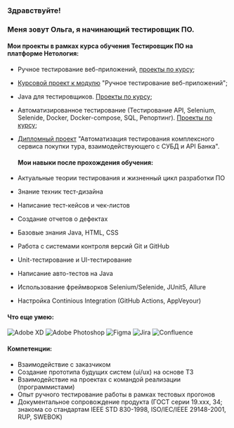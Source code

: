 ### Здравствуйте!

### Меня зовут Ольга, я начинающий тестировщик ПО.

#### Мои проекты в рамках курса обучения Тестировщик ПО на платформе Нетология:

- Ручное тестирование веб-приложений, [проекты по курсу](https://github.com/FecklaSveckla/FecklaSveckla/blob/main/HomeworkIntroductiontoTesting);
- [Курсовой проект к модулю](https://docs.google.com/document/d/1BaFi8vJ_C6zmVfBg3IHFha3w0ltfpXpOa9QPlrRX5Xo/edit?usp=sharing) "Ручное тестирование веб-приложений";
- Java для тестировщиков. [Проекты по курсу](https://github.com/FecklaSveckla/FecklaSveckla/edit/main/JavaTesterHomework.md);
- Автоматизированное тестирование (Тестирование API, Selenium, Selenide, Docker, Docker-compose, SQL, Репортинг). [Проекты по курсу](https://github.com/FecklaSveckla/FecklaSveckla/blob/main/HomeworkAutomatedTesting.md);
- [Дипломный проект](https://github.com/FecklaSveckla/Diplom/blob/main/README.md) "Автоматизация тестирования комплексного сервиса покупки тура, взаимодействующего с СУБД и API Банка".

  #### Мои навыки после прохождения обучения:

- Актуальные теории тестирования и жизненный цикл разработки ПО
- Знание техник тест-дизайна
- Написание тест-кейсов и чек-листов
- Создание отчетов о дефектах
- Базовые знания Java, HTML, CSS
- Работа с системами контроля версий Git и GitHub
- Unit-тестирование и UI-тестирование
- Написание авто-тестов на Java
- Использование фреймворков Selenium/Selenide, JUnit5, Allure
- Настройка Continious Integration (GitHub Actions, AppVeyour)

#### Что еще умею:

![Adobe XD](https://img.shields.io/badge/Adobe%20XD-470137?style=for-the-badge&logo=Adobe%20XD&logoColor=#FF61F6)    ![Adobe Photoshop](https://img.shields.io/badge/adobe%20photoshop-%2331A8FF.svg?style=for-the-badge&logo=adobe%20photoshop&logoColor=white)    ![Figma](https://img.shields.io/badge/figma-%23F24E1E.svg?style=for-the-badge&logo=figma&logoColor=white)    ![Jira](https://img.shields.io/badge/jira-%230A0FFF.svg?style=for-the-badge&logo=jira&logoColor=white)    ![Confluence](https://img.shields.io/badge/confluence-%23172BF4.svg?style=for-the-badge&logo=confluence&logoColor=white)

#### Компетенции:

- Взаимодействие с заказчиком
- Создание прототипа будущих систем (ui/ux) на основе ТЗ
- Взаимодействие на проектах с командой реализации (программистами)
- Опыт ручного тестирование работы в рамках тестовых прогонов
- Документальное сопровождение продукта (ГОСТ серии 19.ххх, 34; знакома со стандартам IEEE STD 830-1998, ISO/IEC/IEEE 29148-2001, RUP,  SWEBOK)

  

 
